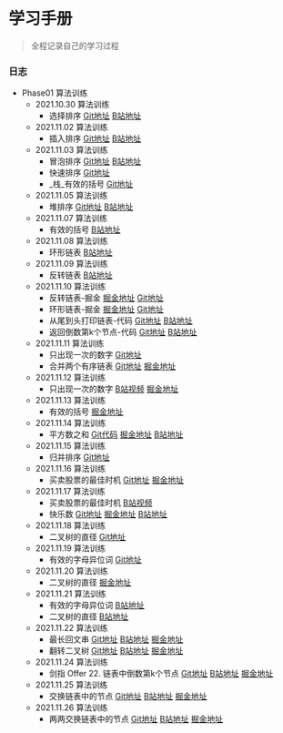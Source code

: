 <!--
 * @文件描述: 
 * @公司: 漫蝌网
 * @作者: 卞雪瑞
 * @Date: 2021-11-01 16:03:58
 * @LastEditors: 卞雪瑞
 * @LastEditTime: 2021-11-26 23:49:58
-->

# 学习手册

> 全程记录自己的学习过程

### 日志

+ Phase01 算法训练
  + 2021.10.30 算法训练
    + 选择排序 [Git地址](https://github.com/BianXuerui/myLearn/blob/main/10-30selectionSort/01.js) [B站地址](https://space.bilibili.com/253657021?spm_id_from=333.788.b_765f7570696e666f.1)
  + 2021.11.02 算法训练
    + 插入排序 [Git地址](https://github.com/BianXuerui/myLearn/blob/main/11-01algorithm/insertionSort.js) [B站地址](https://www.bilibili.com/video/BV1dR4y177fC?spm_id_from=333.999.0.0)
  + 2021.11.03 算法训练
    + 冒泡排序 [Git地址](https://github.com/BianXuerui/myLearn/blob/main/11-02algorithm/bubblingSort.js) [B站地址](https://www.bilibili.com/video/BV1KS4y1d7MT?spm_id_from=333.999.0.0)
    + 快速排序 [Git地址](https://github.com/BianXuerui/myLearn/blob/main/11-02algorithm/quickSort.js)
    + _栈_有效的括号 [Git地址](https://github.com/BianXuerui/myLearn/blob/main/11-03algorithm/01.js)
  + 2021.11.05 算法训练
    + 堆排序 [Git地址](https://github.com/BianXuerui/myLearn/blob/main/11-05algorithm/heapSort.js) [B站地址](https://space.bilibili.com/253657021/dynamic)
  + 2021.11.07 算法训练
    + 有效的括号 [B站地址](https://www.bilibili.com/video/BV12q4y1r7np?spm_id_from=333.999.0.0)
  + 2021.11.08 算法训练
    + 环形链表 [B站地址](https://www.bilibili.com/video/BV12Q4y1m7zz?spm_id_from=333.999.0.0)
  + 2021.11.09 算法训练
    + 反转链表 [B站地址](https://www.bilibili.com/video/BV1mg411K7Mh?spm_id_from=333.999.0.0)
  + 2021.11.10 算法训练
    + 反转链表-掘金 [掘金地址](https://juejin.cn/post/7028830452681015333) [Git地址](https://github.com/BianXuerui/myLearn/blob/main/11-10algorithm/reversalList.js)
    + 环形链表-掘金 [掘金地址](https://juejin.cn/post/7028838646270672903) [Git地址](https://github.com/BianXuerui/myLearn/blob/main/11-10algorithm/annulusList.js)
    + 从尾到头打印链表-代码 [Git地址](https://github.com/BianXuerui/myLearn/blob/main/11-10algorithm/01.js) [B站地址](https://www.bilibili.com/video/BV1K3411C7Qs/)
    + 返回倒数第k个节点-代码 [Git地址](https://github.com/BianXuerui/myLearn/blob/main/11-10algorithm/02.js) [B站地址](https://www.bilibili.com/video/BV13L411u7FK/)
  + 2021.11.11 算法训练
    + 只出现一次的数字 [Git地址](https://github.com/BianXuerui/myLearn/blob/main/11-11algorithm/01.js)
    + 合并两个有序链表 [Git地址](https://github.com/BianXuerui/myLearn/blob/main/11-11algorithm/02.js) [掘金地址](https://juejin.cn/post/7029230463357026341)
  + 2021.11.12 算法训练
    + 只出现一次的数字 [B站视频](https://www.bilibili.com/video/BV1wr4y1k77w?spm_id_from=333.999.0.0) [掘金地址](https://juejin.cn/post/7029593054541512712)
  + 2021.11.13 算法训练
    + 有效的括号 [掘金地址](https://juejin.cn/post/7030057430063480839)
  + 2021.11.14 算法训练
    + 平方数之和 [Git代码](https://github.com/BianXuerui/myLearn/blob/main/11-14algorithm/01.js) [掘金地址](https://juejin.cn/post/7030057430063480839) [B站地址](https://www.bilibili.com/video/BV1VR4y1t73z?spm_id_from=333.999.0.0)
  + 2021.11.15 算法训练
    + 归并排序 [Git地址](https://github.com/BianXuerui/myLearn/blob/main/11-15algotithm/01.js)
  + 2021.11.16 算法训练
    + 买卖股票的最佳时机 [Git地址](https://github.com/BianXuerui/myLearn/blob/main/11-16algorithm/01.js) [掘金地址](https://juejin.cn/post/7031099866331906079)
  + 2021.11.17 算法训练
    + 买卖股票的最佳时机 [B站视频](https://www.bilibili.com/video/BV1Mg411T7va/)
    + 快乐数 [Git地址](https://github.com/BianXuerui/myLearn/blob/main/11-17algorithm/03.js) [掘金地址](https://juejin.cn/post/7031456488795471902) [B站地址](https://www.bilibili.com/video/BV1e341187dU?spm_id_from=333.999.0.0)
  + 2021.11.18 算法训练
    + 二叉树的直径 [Git地址](https://github.com/BianXuerui/myLearn/blob/main/11-18algorithm/01.js)
  + 2021.11.19 算法训练
    + 有效的字母异位词 [Git地址](https://github.com/BianXuerui/myLearn/blob/main/11-19algorithm/01.js)
  + 2021.11.20 算法训练
    + 二叉树的直径 [掘金地址](https://juejin.cn/post/7032589018223247367)
  + 2021.11.21 算法训练
    + 有效的字母异位词 [B站地址](https://www.bilibili.com/video/BV1kP4y1G7iP?spm_id_from=333.999.0.0)
    + 二叉树的直径 [B站地址](https://www.bilibili.com/video/BV1PY41147Yk?spm_id_from=333.999.0.0)
  + 2021.11.22 算法训练
    + 最长回文串 [Git地址](https://github.com/BianXuerui/myLearn/blob/main/11-22algorithm/01.js) [B站地址](https://www.bilibili.com/video/BV1S34y1d72B?spm_id_from=333.999.0.0) [掘金地址](https://juejin.cn/post/7033284652357910559)
    + 翻转二叉树 [Git地址](https://github.com/BianXuerui/myLearn/blob/main/11-22algorithm/02.js) [B站地址](https://www.bilibili.com/video/BV1fb4y1t7cS?spm_id_from=333.999.0.0) [掘金地址](https://juejin.cn/post/7033317538142371877)
  + 2021.11.24 算法训练
    + 剑指 Offer 22. 链表中倒数第k个节点 [Git地址](https://github.com/BianXuerui/myLearn/blob/main/11-24algorithm/01.js) [B站地址](https://www.bilibili.com/video/BV1rb4y1q7fN?spm_id_from=333.999.0.0) [掘金地址](https://juejin.cn/post/7034043360390316046)
  + 2021.11.25 算法训练
    + 交换链表中的节点 [Git地址](https://github.com/BianXuerui/myLearn/blob/main/11-25algorithm/01.js) [B站地址](https://www.bilibili.com/video/BV1eq4y1B727?spm_id_from=333.999.0.0) [掘金地址](https://juejin.cn/post/7034424918498508814)
  + 2021.11.26 算法训练
    + 两两交换链表中的节点 [Git地址](https://github.com/BianXuerui/myLearn/blob/main/11-26algorithm/01.js) [B站地址](https://www.bilibili.com/video/BV1y34y197Y6?spm_id_from=333.999.0.0) [掘金地址](https://juejin.cn/post/7034807439081865230)
